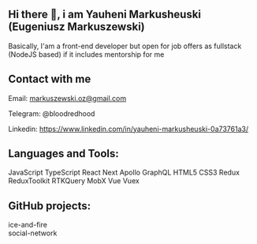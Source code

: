 ## Hi there 👋, i am Yauheni Markusheuski (Eugeniusz Markuszewski)

Basically, I'am a front-end developer but open for job offers as fullstack (NodeJS
based) if it includes mentorship for me

## Contact with me

Email: markuszewski.oz@gmail.com

Telegram: @bloodredhood

Linkedin: https://www.linkedin.com/in/yauheni-markusheuski-0a73761a3/

## Languages and Tools:

JavaScript TypeScript React Next Apollo GraphQL HTML5 CSS3 Redux ReduxToolkit RTKQuery MobX Vue Vuex 

## GitHub projects:

ice-and-fire  
social-network

<!--
**bloodredhood/bloodredhood** is a ✨ _special_ ✨ repository because its `README.md` (this file) appears on your GitHub profile.

Here are some ideas to get you started:

- 🔭 I’m currently working on ...
- 🌱 I’m currently learning ...
- 👯 I’m looking to collaborate on ...
- 🤔 I’m looking for help with ...
- 💬 Ask me about ...
- 📫 How to reach me: ...
- 😄 Pronouns: ...
- ⚡ Fun fact: ...
-->
